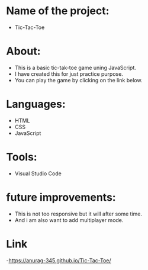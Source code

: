 # Name of the project:
- Tic-Tac-Toe 

# About:
- This is a basic tic-tak-toe game uning JavaScript.
- I have created this for just practice purpose.
- You can play the game by clicking on the link below.

# Languages:
- HTML
- CSS
- JavaScript 

# Tools:
- Visual Studio Code

# future improvements:
- This is not too responsive but it will after some time.
- And i am also want to add multiplayer mode.

# Link
-https://anurag-345.github.io/Tic-Tac-Toe/


